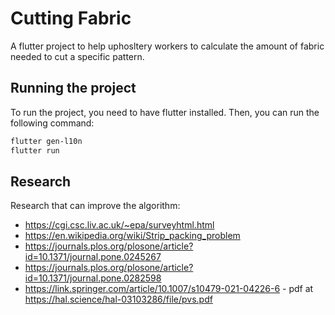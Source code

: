 # Cutting Fabric

A flutter project to help uphosltery workers to calculate the amount of fabric needed to cut a specific pattern.

## Running the project

To run the project, you need to have flutter installed. Then, you can run the following command:

```bash
flutter gen-l10n
flutter run
```

## Research

Research that can improve the algorithm:

- https://cgi.csc.liv.ac.uk/~epa/surveyhtml.html
- https://en.wikipedia.org/wiki/Strip_packing_problem
- https://journals.plos.org/plosone/article?id=10.1371/journal.pone.0245267
- https://journals.plos.org/plosone/article?id=10.1371/journal.pone.0282598
- https://link.springer.com/article/10.1007/s10479-021-04226-6 - pdf at https://hal.science/hal-03103286/file/pvs.pdf
